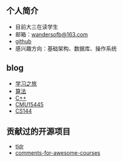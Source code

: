 ## 个人简介
- 目前大三在读学生
- 邮箱：wandersofb@163.com
- [github](https://github.com/wandersofb)
- 感兴趣方向：基础架构、数据库、操作系统

## blog 
- [学习之旅](https://wandersofb.gitbook.io/xue-xi-zhi-lv/)
- [算法](https://wandersofb.gitbook.io/suan-fa/)
- [C++](https://wandersofb.gitbook.io/c++/)
- [CMU15445](https://wandersofb.gitbook.io/cmu15445/)
- [CS144](https://wandersofb.gitbook.io/cs144/)

## 贡献过的开源项目
- [tldr](https://github.com/tldr-pages/tldr)
- [comments-for-awesome-courses](https://github.com/conanhujinming/comments-for-awesome-courses)